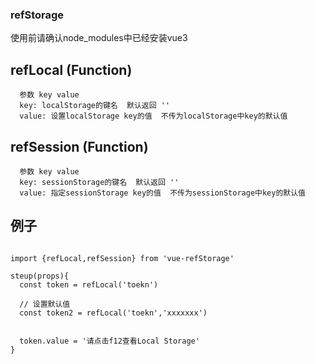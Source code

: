 ### refStorage
使用前请确认node_modules中已经安装vue3


## refLocal  (Function)
```
  参数 key value
  key: localStorage的键名  默认返回 ''
  value: 设置localStorage key的值  不传为localStorage中key的默认值
```
       
## refSession (Function)
```
  参数 key value
  key: sessionStorage的键名  默认返回 ''
  value: 指定sessionStorage key的值  不传为sessionStorage中key的默认值
```

## 例子
```

import {refLocal,refSession} from 'vue-refStorage'

steup(props){
  const token = refLocal('toekn')
  
  // 设置默认值
  const token2 = refLocal('toekn','xxxxxxx')
  
  
  token.value = '请点击f12查看Local Storage'
}
```
